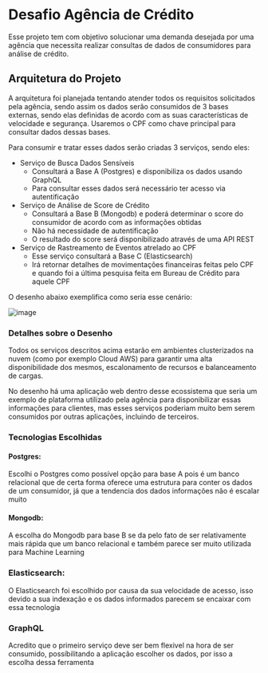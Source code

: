 # Desafio Agência de Crédito

Esse projeto tem com objetivo solucionar uma demanda desejada por uma agência que necessita realizar consultas de dados de consumidores para análise de crédito.

## Arquitetura do Projeto

A arquitetura foi planejada tentando atender todos os requisitos solicitados pela agência, sendo assim os dados serão consumidos de 3 bases externas, sendo elas definidas de acordo com as suas características de velocidade e segurança. Usaremos o CPF como chave principal para consultar dados dessas bases.

Para consumir e tratar esses dados serão criadas 3 serviços, sendo eles:
* Serviço de Busca Dados Sensíveis
  * Consultará a Base A (Postgres) e disponibiliza os dados usando GraphQL
  * Para consultar esses dados será necessário ter acesso via autentificação
* Serviço de Análise de Score de Crédito
  * Consultará a Base B (Mongodb) e poderá determinar o score do consumidor de acordo com as informações obtidas
  * Não há necessidade de autentificação
  * O resultado do score será disponibilizado através de uma API REST
* Serviço de Rastreamento de Eventos atrelado ao CPF
  * Esse serviço consultará a Base C (Elasticsearch)
  * Irá retornar detalhes de movimentações financeiras feitas pelo CPF e quando foi a última pesquisa feita em Bureau de Crédito para aquele CPF

O desenho abaixo exemplifica como seria esse cenário:

![image](https://user-images.githubusercontent.com/33763956/140627506-40d16b28-2616-434d-b02f-ca7c17dcad2c.png)

### Detalhes sobre o Desenho

Todos os serviços descritos acima estarão em ambientes clusterizados na nuvem (como por exemplo Cloud AWS) para garantir uma alta disponibilidade dos mesmos, escalonamento de recursos e balanceamento de cargas.

No desenho há uma aplicação web dentro desse ecossistema que seria um exemplo de plataforma utilizado pela agência para disponibilizar essas informações para clientes, mas esses serviços poderiam muito bem serem consumidos por outras aplicações, incluindo de terceiros.

### Tecnologias Escolhidas

#### Postgres:
Escolhi o Postgres como possível opção para base A pois é um banco relacional que de certa forma oferece uma estrutura para conter os dados de um consumidor, já que a tendencia dos dados informações não é escalar muito

#### Mongodb: 
A escolha do Mongodb para base B se da pelo fato de ser relativamente mais rápida que um banco relacional e também parece ser muito utilizada para Machine Learning

### Elasticsearch:
O Elasticsearch foi escolhido por causa da sua velocidade de acesso, isso devido a sua indexação e os dados informados parecem se encaixar com essa tecnologia

### GraphQL
Acredito que o primeiro serviço deve ser bem flexivel na hora de ser consumido, possíbilitando a aplicação escolher os dados, por isso a escolha dessa ferramenta
